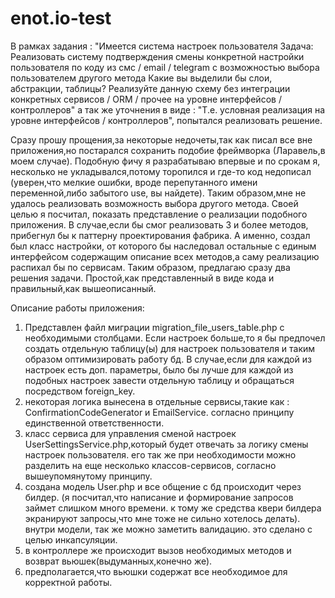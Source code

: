 # enot.io-test

В рамках задания :
    "Имеется система настроек пользователя
    Задача: Реализовать систему подтверждения смены конкретной настройки пользователя по коду из смс / email / telegram с возможностью выбора пользователем другого метода
    Какие вы выделили бы слои, абстракции, таблицы?
    Реализуйте данную схему без интеграции конкретных сервисов / ORM / прочее на уровне интерфейсов / контроллеров"
а так же уточнения в виде : 
    "Т.е. условная реализация на уровне интерфейсов / контроллеров",
попытался реализовать решение.

Сразу прошу прощения,за некоторые недочеты,так как писал все вне приложения,но постарался сохранить подобие фреймворка (Ларавель,в моем случае). Подобную фичу я разрабатываю впервые и по срокам я, несколько не укладывался,потому торопился и где-то код недописал (уверен,что мелкие ошибки, вроде перепутанного имени переменной,либо забытого use, вы найдете). 
Таким образом,мне не удалось реализовать возможность выбора другого метода. Своей целью я посчитал, показать представление о реализации подобного приложения.
В случае,если бы смог реализовать 3 и более методов, прибегнул бы к паттерну проектирования фабрика. А именно, создал был класс настройки, от которого бы наследовал остальные с единым интерфейсом содержащим описание всех методов,а саму реализацию распихал бы по сервисам.
Таким образом, предлагаю сразу два решения задачи. Простой,как представленный в виде кода и правильный,как вышеописанный.

Описание работы приложения:
1. Представлен файл миграции migration_file_users_table.php с необходимыми столбцами. Если настроек больше,то я бы предпочел создать отдельную таблицу(ы) для настроек пользователя
и таким образом оптимизировать работу бд. В случае,если для каждой из настроек есть доп. параметры, было бы лучше для каждой из подобных настроек завести отдельную таблицу и 
обращаться посредством foreign_key.
2. некоторая логика вынесена в отдельные сервисы,такие как : ConfirmationCodeGenerator и EmailService. согласно принципу единственной ответственности.
3. класс сервиса для управления сменой настроек UserSettingsService.php,который будет отвечать за логику смены настроек пользователя. его так же при необходимости
можно разделить на еще несколько классов-сервисов, согласно вышеупомянутому принципу.
4. создана модель User.php и все общение с бд происходит через билдер. (я посчитал,что написание и формирование запросов займет слишком много времени. к тому же средства квери билдера экранируют запросы,что мне тоже не сильно хотелось делать).
внутри модели, так же можно заметить валидацию. это сделано с целью инкапсуляции.
5. в контроллере же происходит вызов необходимых методов и возврат вьюшек(выдуманных,конечно же).
6. предполагается,что вьюшки содержат все необходимое для корректной работы.


